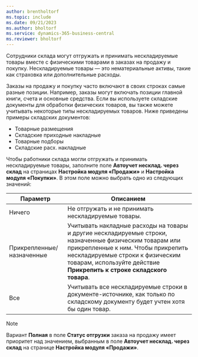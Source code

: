 ```yaml
---
author: brentholtorf
ms.topic: include
ms.date: 09/21/2023
ms.author: bholtorf
ms.service: dynamics-365-business-central
ms.reviewer: bholtorf
---
```


Сотрудники склада могут отгружать и принимать нескладируемые товары вместе с физическими товарами в заказах на продажу и покупку. Нескладируемые товары — это нематериальные активы, такие как страховка или дополнительные расходы.

Заказы на продажу и покупку часто включают в своих строках самые разные позиции. Например, заказы могут включать позиции главной книги, счета и основные средства. Если вы используете складские документы для обработки физических товаров, вы также можете учитывать некоторые типы нескладируемых товаров. Ниже приведены примеры складских документов:

* Товарные размещения
* Складские приходные накладные
* Товарные подборы
* Складские расх. накладные

Чтобы работники склада могли отгружать и принимать нескладируемые товары, заполните поле **Автоучет несклад. через склад** на страницах **Настройка модуля «Продажи»** и **Настройка модуля «Покупки»**. В этом поле можно выбрать одно из следующих значений:

|Параметр  |Описанием  |
|---------|---------|
|Ничего     |Не отгружать и не принимать нескладируемые товары.         |
|Прикрепленные/назначенные     | Учитывать накладные расходы на товары и другие нескладируемые строки, назначенные физическим товарам или прикрепленные к ним. Чтобы прикрепить нескладируемые строки к физическим товарам, используйте действие **Прикрепить к строке складского товара**.        |
|Все     | Учитывать все нескладируемые строки в документе-источнике, как только по складскому документу будет учтен хотя бы один товар.        |

> [!NOTE]
> Вариант **Полная** в поле **Статус отгрузки** заказа на продажу имеет приоритет над значением, выбранным в поле **Автоучет несклад. через склад** на странице **Настройка модуля «Продажи»**.